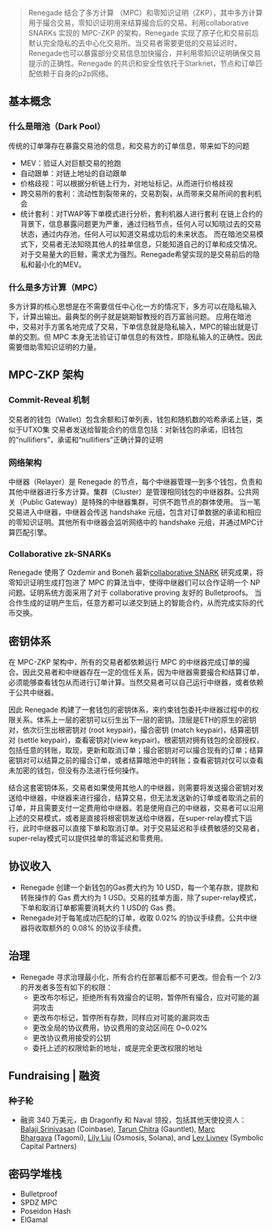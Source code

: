 
>Renegade 结合了多方计算 （MPC）和零知识证明（ZKP），其中多方计算用于撮合交易，零知识证明用来结算撮合后的交易。利用collaborative SNARKs 实现的 MPC-ZKP 的架构，Renegade 实现了原子化和交易前后默认完全隐私的去中心化交易所。当交易者需要更低的交易延迟时，Renegade也可以暴露部分交易信息加快撮合，并利用零知识证明确保交易提示的正确性。Renegade 的共识和安全性依托于Starknet，节点和订单匹配依赖于自身的p2p网络。


## 基本概念

### 什么是暗池（Dark Pool）
传统的订单簿存在暴露交易池的信息，和交易方的订单信息，带来如下的问题
- MEV：验证人对巨额交易的抢跑
- 自动跟单：对链上地址的自动跟单
- 价格歧视：可以根据分析链上行为，对地址标记，从而进行价格歧视
- 跨交易所的套利：流动性割裂带来的，交易割裂，从而带来交易所间的套利机会
- 统计套利：对TWAP等下单模式进行分析，套利机器人进行套利
在链上合约的背景下，信息暴露问题更为严重，通过归档节点，任何人可以知晓过去的交易状态，通过内存池，任何人可以知道交易成功后的未来状态。
而在暗池交易模式下，交易者无法知晓其他人的挂单信息，只能知道自己的订单和成交情况。对于交易量大的巨鲸，需求尤为强烈。Renegade希望实现的是交易前后的隐私和最小化的MEV。

### 什么是多方计算（MPC）

多方计算的核心思想是在不需要信任中心化一方的情况下，多方可以在隐私输入下，计算出输出。最典型的例子就是姚期智教授的百万富翁问题。
应用在暗池中，交易对手方匿名地完成了交易，下单信息就是隐私输入，MPC的输出就是订单的交割。但 MPC 本身无法验证订单信息的有效性，即隐私输入的正确性。因此需要借助零知识证明的力量。

## MPC-ZKP 架构

### Commit-Reveal 机制
交易者的钱包（Wallet）包含余额和订单列表，钱包和随机数的哈希承诺上链，类似于UTXO集
交易者发送给智能合约的信息包括：对新钱包的承诺，旧钱包的“nullifiers”，承诺和“nullifiers”正确计算的证明

### 网络架构
中继器（Relayer）是 Renegade 的节点，每个中继器管理一到多个钱包，负责和其他中继器进行多方计算。集群（Cluster）是管理相同钱包的中继器群。公共网关（Public Gateway）是特殊的中继器集群，可供不跑节点的群体使用。
当一笔交易进入中继器，中继器会传送 handshake 元组，包含对订单数据的承诺和相应的零知识证明。其他所有中继器会监听网络中的 handshake 元组，并通过MPC计算匹配引擎。

### Collaborative zk-SNARKs
Renegade 使用了 Ozdemir and Boneh 最新[collaborative SNARK](https://eprint.iacr.org/2021/1530) 研究成果，将零知识证明生成打包进了 MPC 的算法当中，使得中继器们可以合作证明一个 NP 问题。证明系统方面采用了对于 collaborative proving 友好的 Bulletproofs。
当合作生成的证明产生后，任意方都可以递交到链上的智能合约，从而完成实际的代币交换。

## 密钥体系
在 MPC-ZKP 架构中，所有的交易者都依赖运行 MPC 的中继器完成订单的撮合。因此交易者和中继器存在一定的信任关系，因为中继器需要撮合和结算订单，必须能够查看钱包从而进行订单计算。当然交易者可以自己运行中继器，或者依赖于公共中继器。

因此 Renegade 构建了一套钱包的密钥体系，来约束钱包委托中继器过程中的权限关系。体系上一层的密钥可以衍生出下一层的密钥。顶层是ETH的原生的密钥对，依次衍生出根密钥对 (root keypair)，撮合密钥 (match keypair)，结算密钥对 (settle keypair)，查看密钥对(view keypair)。根密钥对拥有钱包的全部授权，包括任意的转账，取现，更新和取消订单；撮合密钥对可以撮合现有的订单；结算密钥对可以结算之前的撮合订单，或者结算暗池中的转账；查看密钥对仅可以查看未加密的钱包，但没有办法进行任何操作。

结合这套密钥体系，交易者如果使用其他人的中继器，则需要将发送撮合密钥对发送给中继器，中继器来进行撮合，结算交易，但无法发送新的订单或者取消之前的订单，并且需要支付一定费用给中继器。若是使用自己的中继器，交易者可以沿用上述的交易模式，或者是直接将根密钥发送给中继器，在super-relay模式下运行，此时中继器可以直接下单和取消订单。对于交易延迟和手续费敏感的交易者，super-relay模式可以提供挂单的零延迟和零费用。


## 协议收入
- Renegade 创建一个新钱包的Gas费大约为 10 USD，每一个笔存款，提款和转账操作的 Gas 费大约为 1 USD。交易的挂单方面，除了super-relay模式，下单和取消订单都需要消耗大约 1 USD的 Gas 费。
- Renegade对于每笔成功匹配的订单，收取 0.02% 的协议手续费。公共中继器将收取额外的 0.08% 的协议手续费。

## 治理
- Renegade 寻求治理最小化，所有合约在部署后都不可更改。但会有一个 2/3 的开发者多签有如下的权限：
	- 更改布尔标记，拒绝所有有效撮合的证明，暂停所有撮合，应对可能的漏洞攻击
	- 更改布尔标记，暂停所有存款，同样应对可能的漏洞攻击
	- 更改全局的协议费用，协议费用的变动区间在 0~0.02%
	- 更改协议费用接受的公钥
	- 委托上述的权限给新的地址，或是完全更改权限的地址


## Fundraising | 融资

### 种子轮
- 融资 340 万美元，由 Dragonfly 和 Naval 领投，包括其他天使投资人：[Balaji Srinivasan](https://twitter.com/balajis) (Coinbase), [Tarun Chitra](https://twitter.com/tarunchitra) (Gauntlet), [Marc Bhargava](https://twitter.com/marcbhargava) (Tagomi), [Lily Liu](https://twitter.com/calilyliu) (Osmosis, Solana), and [Lev Livnev](https://lev.liv.nev.org.uk/) (Symbolic Capital Partners)



## 密码学堆栈
- Bulletproof
- SPDZ MPC
- Poseidon Hash
- ElGamal

